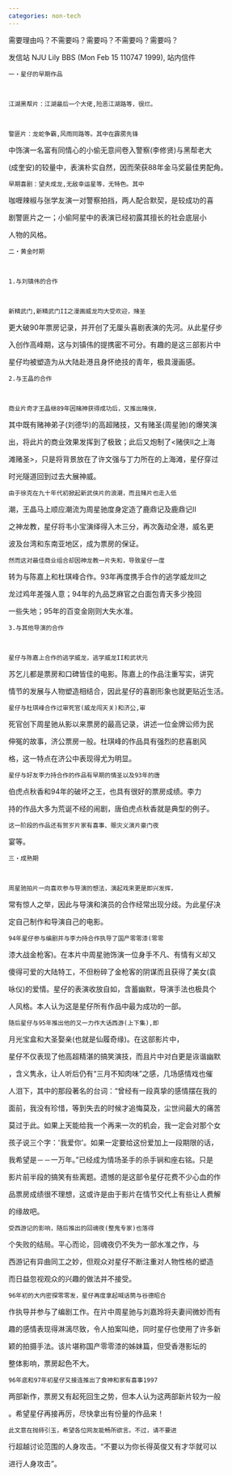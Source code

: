 ```yaml
---
categories: non-tech
---
```

需要理由吗？不需要吗？需要吗？不需要吗？需要吗？

发信站 NJU Lily BBS (Mon Feb 15 110747 1999), 站内信件



    一・星仔的早期作品

    

    江湖黑帮片：江湖最后一个大佬,险恶江湖路等，很烂。



    警匪片：龙蛇争霸,风雨同路等。其中在霹雳先锋



中饰演一名富有同情心的小偷无意间卷入警察(李修贤)与黑帮老大



(成奎安)的较量中，表演朴实自然，因而荣获88年金马奖最佳男配角。



    早期喜剧：望夫成龙,无敌幸运星等，无特色。其中



咖喱辣椒与张学友演一对警察拍挡，两人配合默契，是较成功的喜



剧警匪片之一；小偷阿星中的表演已经初露其擅长的社会底层小



人物的风格。



    二・黄金时期



    1.与刘镇伟的合作

    

    新精武门,新精武门II之漫画威龙均大受欢迎，赌圣



更大破90年票房记录，并开创了无厘头喜剧表演的先河。从此星仔步



入创作高峰期，这与刘镇伟的提携密不可分。有趣的是这三部影片中



星仔均被塑造为从大陆赴港且身怀绝技的青年，极具漫画感。



    2.与王晶的合作



    商业片奇才王晶继89年因赌神获得成功后，又推出赌侠，



其中既有赌神弟子(刘德华)的高超赌技，又有赌圣(周星驰)的爆笑演



出，将此片的商业效果发挥到了极致；此后又炮制了<赌侠II之上海



滩赌圣>，只是将背景放在了许文强与丁力所在的上海滩，星仔穿过



时光隧道回到过去大展神威。



    由于徐克在九十年代初掀起新武侠片的浪潮，而且赌片也走入低



潮，王晶马上顺应潮流为周星驰度身定造了鹿鼎记及鹿鼎记II



之神龙教，星仔将韦小宝演绎得入木三分，再次轰动全港，威名更



波及台湾和东南亚地区，成为票房的保证。



    然而这对最佳商业组合却因神龙教一片失和，导致星仔一度



转为与陈嘉上和杜琪峰合作。93年再度携手合作的逃学威龙III之



龙过鸡年差强人意；94年的九品芝麻官之白面包青天多少挽回



一些失地；95年的百变金刚则大失水准。



    3.与其他导演的合作



    星仔与陈嘉上合作的逃学威龙，逃学威龙II和武状元



苏乞儿都是票房和口碑皆佳的电影。陈嘉上的作品注重写实，讲究



情节的发展与人物塑造相结合，因此星仔的喜剧形象也就更贴近生活。



    星仔与杜琪峰合作过审死官(威龙闯天关)和济公,审



死官创下周星驰从影以来票房的最高记录，讲述一位金牌讼师为民



伸冤的故事，济公票房一般。杜琪峰的作品具有强烈的悲喜剧风



格，这一特点在济公中表现得尤为明显。



    星仔与好友李力持合作的作品有早期的情圣以及93年的唐



伯虎点秋香和94年的破坏之王，也具有很好的票房成绩。李力



持的作品大多为荒诞不经的闹剧，唐伯虎点秋香就是典型的例子。





    这一阶段的作品还有贺岁片家有喜事、赈灾义演片豪门夜



宴等。



    三・成熟期



    周星驰拍片一向喜欢参与导演的想法，演起戏来更是即兴发挥，



常有惊人之举，因此与导演和演员的合作经常出现分歧。为此星仔决



定自己制作和导演自己的电影。



    94年星仔参与编剧并与李力持合作执导了国产零零漆(零零



漆大战金枪客)。在本片中周星驰饰演一位身手不凡、有情有义却又



傻得可爱的大陆特工，不但粉碎了金枪客的阴谋而且获得了美女(袁



咏仪)的爱情。星仔的表演收放自如，含蓄幽默，导演手法也极具个



人风格。本人认为这是星仔所有作品中最为成功的一部。



    随后星仔与95年推出他的又一力作大话西游(上下集),即



月光宝盒和大圣娶亲(也就是仙履奇缘)。在这部影片中，



星仔不仅表现了他高超精湛的搞笑演技，而且片中对白更是诙谐幽默



，含义隽永，让人听后仍有“三月不知肉味”之感，几场感情戏也催



人泪下，其中的那段著名的台词：“曾经有一段真挚的感情摆在我的



面前，我没有珍惜，等到失去的时候才追悔莫及，尘世间最大的痛苦



莫过于此。如果上天能给我一个再来一次的机会，我一定会对那个女



孩子说三个字：'我爱你'。如果一定要给这份爱加上一段期限的话，



我希望是－－一万年。”已经成为情场圣手的杀手锏和座右铭。只是



影片前半段的搞笑有些离题。遗憾的是这部令星仔花费不少心血的作



品票房成绩很不理想，这或许是由于影片在情节交代上有些让人费解



的缘故吧。



    受西游记的影响，随后推出的回魂夜(整鬼专家)也落得



个失败的结局。平心而论，回魂夜仍不失为一部水准之作，与



西游记有异曲同工之妙，但观众对星仔不断注重对人物性格的塑造



而日益忽视观众的兴趣的做法并不接受。



    96年初的大内密探零零发，星仔再度拿起喊话筒与谷德昭合



作执导并参与了编剧工作。在片中周星驰与刘嘉玲将夫妻间微妙而有



趣的感情表现得淋漓尽致，令人拍案叫绝，同时星仔也使用了许多新



颖的拍摄手法。该片堪称国产零零漆的姊妹篇，但受香港影坛的



整体影响，票房起色不大。



    96年底和97年初星仔又接连推出了食神和家有喜事1997



两部新作，票房又有起死回生之势，但本人认为这两部新片较为一般



。希望星仔再接再厉，尽快拿出有份量的作品来！

   

    此文意在抛砖引玉，希望各位网友能畅所欲言。不过，请不要进



行超越讨论范围的人身攻击。“不要以为你长得英俊又有才华就可以



进行人身攻击”。    









